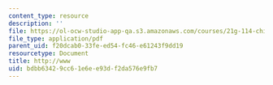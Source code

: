 ```yaml
---
content_type: resource
description: ''
file: https://ol-ocw-studio-app-qa.s3.amazonaws.com/courses/21g-114-chinese-vi-streamlined-spring-2005/bdbb63429cc61e6ee93df2da576e9fb7_MIT21G_114S05_4_25j.pdf
file_type: application/pdf
parent_uid: f20dcab0-33fe-ed54-fc46-e61243f9dd19
resourcetype: Document
title: http://www
uid: bdbb6342-9cc6-1e6e-e93d-f2da576e9fb7
---
```

